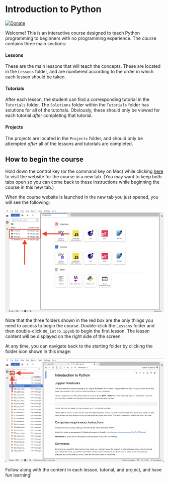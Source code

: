 # Introduction to Python

[![Donate](https://img.shields.io/badge/Donate-PayPal-green.svg)](https://www.paypal.com/donate/?business=UA5NL9MJSFMVY)

Welcome! This is an interactive course designed to teach Python programming to beginners with no programming experience. The course contains three main sections:

#### Lessons

These are the main lessons that will teach the concepts. These are located in the `Lessons` folder, and are numbered according to the order in which each lesson should be taken.

#### Tutorials

After each lesson, the student can find a corresponding tutorial in the `Tutorials` folder. The `Solutions` folder within the `Tutorials` folder has solutions for all of the tutorials. Obviously, these should only be viewed for each tutorial _after_ completing that tutorial.

#### Projects

The projects are located in the `Projects` folder, and should only be attempted _after_ all of the lessons and tutorials are completed.

## How to begin the course

Hold down the control key (or the command key on Mac) while clicking [here](https://bdavis222.github.io/python-course) to visit the website for the course in a new tab. (You may want to keep both tabs open so you can come back to these instructions while beginning the course in this new tab.)

When the course website is launched in the new tab you just opened, you will see the following:

![](https://github.com/bdavis222/python-course/blob/main/images/folders.png)

Note that the three folders shown in the red box are the only things you need to access to begin the course. Double-click the `Lessons` folder and then double-click `00_intro.ipynb` to begin the first lesson. The lesson content will be displayed on the right side of the screen.

At any time, you can navigate back to the starting folder by clicking the folder icon shown in this image:

![](https://github.com/bdavis222/python-course/blob/main/images/back.png)

Follow along with the content in each lesson, tutorial, and project, and have fun learning!
